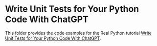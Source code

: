 # Write Unit Tests for Your Python Code With ChatGPT

This folder provides the code examples for the Real Python tutorial [Write Unit Tests for Your Python Code With ChatGPT](https://realpython.com/chatgpt-unit-tests-python/).
